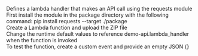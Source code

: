 <p>Defines a lambda handler that makes an API call using the requests module<br />
First install the module in the package directory with the following command: pip install requests --target ./package<br />
Create a Lambda function and upload the ZIP file<br />
Change the runtime default values to reference demo-api.lambda_handler when the function is invoked<br />
To test the function, create a custom event and provide an empty JSON {}</p>